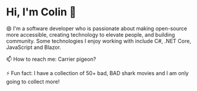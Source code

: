 # Hi, I'm Colin 👋 

😄 I'm a software developer who is passionate about making open-source more accessible, creating technology to elevate people, and building community. Some technologies I enjoy working with include C#, .NET Core, JavaScript and Blazor.

📫 How to reach me: Carrier pigeon?

⚡ Fun fact: I have a collection of 50+ bad, BAD shark movies and I am only going to collect more!
